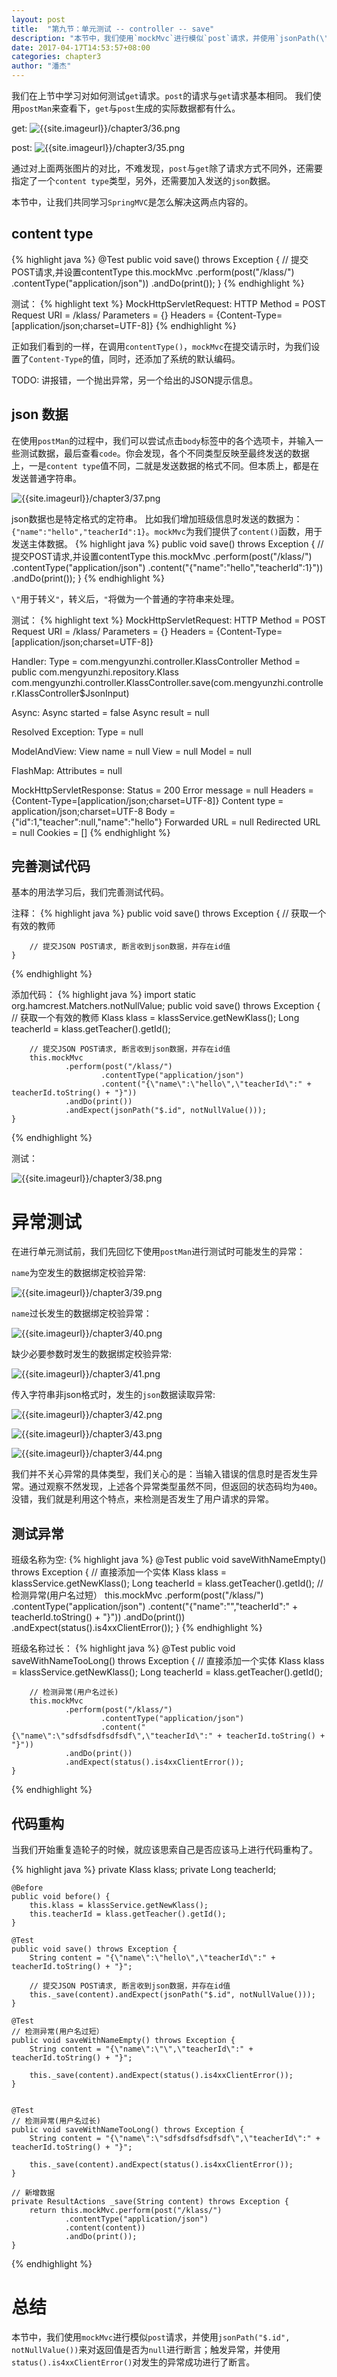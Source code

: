 ```yaml
---
layout: post
title:  "第九节：单元测试 -- controller -- save"
description: "本节中，我们使用`mockMvc`进行模似`post`请求，并使用`jsonPath(\"$.id\", notNullValue())`来对返回值是否为`null`进行断言；触发异常，并使用`status().is4xxClientError()`对发生的异常成功进行了断言。"
date: 2017-04-17T14:53:57+08:00
categories: chapter3
author: "潘杰"
---
```

我们在上节中学习对如何测试`get`请求。`post`的请求与`get`请求基本相同。
我们使用`postMan`来查看下，`get`与`post`生成的实际数据都有什么。

get:
![{{site.imageurl}}/chapter3/36.png]({{site.imageurl}}/chapter3/36.png)

post:
![{{site.imageurl}}/chapter3/35.png]({{site.imageurl}}/chapter3/35.png)

通过对上面两张图片的对比，不难发现，`post`与`get`除了请求方式不同外，还需要指定了一个`content type`类型，另外，还需要加入发送的`json`数据。

本节中，让我们共同学习`SpringMVC`是怎么解决这两点内容的。

## content type
{% highlight java %}
    @Test
    public void save() throws Exception {
        // 提交POST请求,并设置contentType
        this.mockMvc
                .perform(post("/klass/")
                        .contentType("application/json"))
                .andDo(print());
    }
{% endhighlight %}

测试：
{% highlight text %}
MockHttpServletRequest:
      HTTP Method = POST
      Request URI = /klass/
       Parameters = {}
          Headers = {Content-Type=[application/json;charset=UTF-8]}
{% endhighlight %}

正如我们看到的一样，在调用`contentType()`，`mockMvc`在提交请示时，为我们设置了`Content-Type`的值，同时，还添加了系统的默认编码。

TODO: 讲报错，一个抛出异常，另一个给出的JSON提示信息。


## json 数据
在使用`postMan`的过程中，我们可以尝试点击`body`标签中的各个选项卡，并输入一些测试数据，最后查看`code`。你会发现，各个不同类型反映至最终发送的数据上，一是`content type`值不同，二就是发送数据的格式不同。但本质上，都是在发送普通字符串。

![{{site.imageurl}}/chapter3/37.png]({{site.imageurl}}/chapter3/37.png)

json数据也是特定格式的定符串。
比如我们增加班级信息时发送的数据为：`{"name":"hello","teacherId":1}`。`mockMvc`为我们提供了`content()`函数，用于发送主体数据。
{% highlight java %}
    public void save() throws Exception {
        // 提交POST请求,并设置contentType
        this.mockMvc
                .perform(post("/klass/")
                        .contentType("application/json")
                .content("{\"name\":\"hello\",\"teacherId\":1}"))
                .andDo(print());
    }
{% endhighlight %}

`\"`用于转义`"`，转义后，`"`将做为一个普通的字符串来处理。

测试：
{% highlight text %}
MockHttpServletRequest:
      HTTP Method = POST
      Request URI = /klass/
       Parameters = {}
          Headers = {Content-Type=[application/json;charset=UTF-8]}

Handler:
             Type = com.mengyunzhi.controller.KlassController
           Method = public com.mengyunzhi.repository.Klass com.mengyunzhi.controller.KlassController.save(com.mengyunzhi.controller.KlassController$JsonInput)

Async:
    Async started = false
     Async result = null

Resolved Exception:
             Type = null

ModelAndView:
        View name = null
             View = null
            Model = null

FlashMap:
       Attributes = null

MockHttpServletResponse:
           Status = 200
    Error message = null
          Headers = {Content-Type=[application/json;charset=UTF-8]}
     Content type = application/json;charset=UTF-8
             Body = {"id":1,"teacher":null,"name":"hello"}
    Forwarded URL = null
   Redirected URL = null
          Cookies = []
{% endhighlight %}

## 完善测试代码
基本的用法学习后，我们完善测试代码。

注释：
{% highlight java %}
    public void save() throws Exception {
        // 获取一个有效的教师

        // 提交JSON POST请求, 断言收到json数据，并存在id值
    }
{% endhighlight %}

添加代码：
{% highlight java %}
import static org.hamcrest.Matchers.notNullValue;
    public void save() throws Exception {
        // 获取一个有效的教师
        Klass klass = klassService.getNewKlass();
        Long teacherId = klass.getTeacher().getId();

        // 提交JSON POST请求, 断言收到json数据，并存在id值
        this.mockMvc
                .perform(post("/klass/")
                        .contentType("application/json")
                        .content("{\"name\":\"hello\",\"teacherId\":" + teacherId.toString() + "}"))
                .andDo(print())
                .andExpect(jsonPath("$.id", notNullValue()));
    }
{% endhighlight %}

测试：

![{{site.imageurl}}/chapter3/38.png]({{site.imageurl}}/chapter3/38.png)

# 异常测试
在进行单元测试前，我们先回忆下使用`postMan`进行测试时可能发生的异常：

`name`为空发生的数据绑定校验异常:

![{{site.imageurl}}/chapter3/39.png]({{site.imageurl}}/chapter3/39.png)

`name`过长发生的数据绑定校验异常：

![{{site.imageurl}}/chapter3/40.png]({{site.imageurl}}/chapter3/40.png)

缺少必要参数时发生的数据绑定校验异常:

![{{site.imageurl}}/chapter3/41.png]({{site.imageurl}}/chapter3/41.png)

传入字符串非json格式时，发生的`json`数据读取异常:

![{{site.imageurl}}/chapter3/42.png]({{site.imageurl}}/chapter3/42.png)

![{{site.imageurl}}/chapter3/43.png]({{site.imageurl}}/chapter3/43.png)

![{{site.imageurl}}/chapter3/44.png]({{site.imageurl}}/chapter3/44.png)

我们并不关心异常的具体类型，我们关心的是：当输入错误的信息时是否发生异常。通过观察不然发现，上述各个异常类型虽然不同，但返回的状态码均为`400`。没错，我们就是利用这个特点，来检测是否发生了用户请求的异常。

## 测试异常

班级名称为空:
{% highlight java %}
    @Test
    public void saveWithNameEmpty() throws Exception {
        // 直接添加一个实体
        Klass klass = klassService.getNewKlass();
        Long teacherId = klass.getTeacher().getId();
        // 检测异常(用户名过短）
        this.mockMvc
                .perform(post("/klass/")
                        .contentType("application/json")
                        .content("{\"name\":\"\",\"teacherId\":" + teacherId.toString() + "}"))
                .andDo(print())
                .andExpect(status().is4xxClientError());
    }
{% endhighlight %}

班级名称过长：
{% highlight java %}
    @Test
    public void saveWithNameTooLong() throws Exception {
        // 直接添加一个实体
        Klass klass = klassService.getNewKlass();
        Long teacherId = klass.getTeacher().getId();

        // 检测异常(用户名过长)
        this.mockMvc
                .perform(post("/klass/")
                        .contentType("application/json")
                        .content("{\"name\":\"sdfsdfsdfsdfsdf\",\"teacherId\":" + teacherId.toString() + "}"))
                .andDo(print())
                .andExpect(status().is4xxClientError());
    }
{% endhighlight %}

## 代码重构
当我们开始重复造轮子的时候，就应该思索自己是否应该马上进行代码重构了。

{% highlight java %}
    private Klass klass;
    private Long teacherId;

    @Before
    public void before() {
        this.klass = klassService.getNewKlass();
        this.teacherId = klass.getTeacher().getId();
    }

    @Test
    public void save() throws Exception {
        String content = "{\"name\":\"hello\",\"teacherId\":" + teacherId.toString() + "}";

        // 提交JSON POST请求, 断言收到json数据，并存在id值
        this._save(content).andExpect(jsonPath("$.id", notNullValue()));
    }

    @Test
    // 检测异常(用户名过短）
    public void saveWithNameEmpty() throws Exception {
        String content = "{\"name\":\"\",\"teacherId\":" + teacherId.toString() + "}";

        this._save(content).andExpect(status().is4xxClientError());
    }


    @Test
    // 检测异常(用户名过长)
    public void saveWithNameTooLong() throws Exception {
        String content = "{\"name\":\"sdfsdfsdfsdfsdf\",\"teacherId\":" + teacherId.toString() + "}";

        this._save(content).andExpect(status().is4xxClientError());
    }

    // 新增数据
    private ResultActions _save(String content) throws Exception {
        return this.mockMvc.perform(post("/klass/")
                .contentType("application/json")
                .content(content))
                .andDo(print());
    }
{% endhighlight %}

# 总结
本节中，我们使用`mockMvc`进行模似`post`请求，并使用`jsonPath("$.id", notNullValue())`来对返回值是否为`null`进行断言；触发异常，并使用`status().is4xxClientError()`对发生的异常成功进行了断言。
